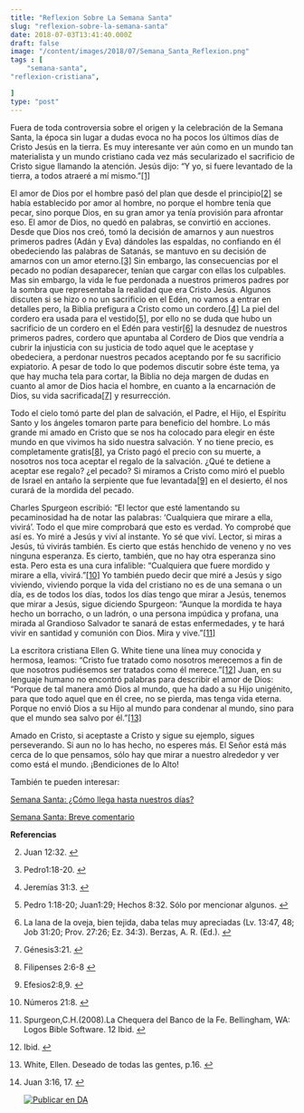 ```yaml
---
title: "Reflexion Sobre La Semana Santa"
slug: "reflexion-sobre-la-semana-santa"
date: 2018-07-03T13:41:40.000Z
draft: false
image: "/content/images/2018/07/Semana_Santa_Reflexion.png"
tags : [
    "semana-santa",
"reflexion-cristiana",

]
type: "post"
---
```


   Fuera de toda controversia sobre el origen y la celebración de la Semana Santa, la época sin lugar a dudas evoca no ha pocos los últimos días de Cristo Jesús en la tierra. Es muy interesante ver aún como en un mundo tan materialista y un mundo cristiano cada vez más secularizado el sacrificio de Cristo sigue llamando la atención. Jesús dijo: “Y yo, si fuere levantado de la tierra, a todos atraeré a mí mismo.”[[1]](#fn1)

 El amor de Dios por el hombre pasó del plan que desde el principio[[2]](#fn2) se había establecido por amor al hombre, no porque el hombre tenía que pecar, sino porque Dios, en su gran amor ya tenía provisión para afrontar eso. El amor de Dios, no quedó en palabras, se convirtió en acciones. Desde que Dios nos creó, tomó la decisión de amarnos y aun nuestros primeros padres (Adán y Eva) dándoles las espaldas, no confiando en él obedeciendo las palabras de Satanás, se mantuvo en su decisión de amarnos con un amor eterno.[[3]](#fn3) Sin embargo, las consecuencias por el pecado no podían desaparecer, tenían que cargar con ellas los culpables. Mas sin embargo, la vida le fue perdonada a nuestros primeros padres por la sombra que representaba la realidad que era Cristo Jesús. Algunos discuten si se hizo o no un sacrificio en el Edén, no vamos a entrar en detalles pero, la Biblia prefigura a Cristo como un cordero.[[4]](#fn4) La piel del cordero era usada para el vestido[[5]](#fn5), por ello no se duda que hubo un sacrificio de un cordero en el Edén para vestir[[6]](#fn6) la desnudez de nuestros primeros padres, cordero que apuntaba al Cordero de Dios que vendría a cubrir la injusticia con su justicia de todo aquel que le aceptase y obedeciera, a perdonar nuestros pecados aceptando por fe su sacrificio expiatorio. A pesar de todo lo que podemos discutir sobre éste tema, ya que hay mucha tela para cortar, la Biblia no deja margen de dudas en cuanto al amor de Dios hacia el hombre, en cuanto a la encarnación de Dios, su vida sacrificada[[7]](#fn7) y resurrección.

 Todo el cielo tomó parte del plan de salvación, el Padre, el Hijo, el Espíritu Santo y los ángeles tomaron parte para beneficio del hombre. Lo más grande mi amado en Cristo que se nos ha colocado para elegir en éste mundo en que vivimos ha sido nuestra salvación. Y no tiene precio, es completamente gratis[[8]](#fn8), ya Cristo pagó el precio con su muerte, a nosotros nos toca aceptar el regalo de la salvación. ¿Qué te detiene a aceptar ese regalo? ¿el pecado? Si miramos a Cristo como miró el pueblo de Israel en antaño la serpiente que fue levantada[[9]](#fn9) en el desierto, él nos curará de la mordida del pecado.

 Charles Spurgeon escribió: “El lector que esté lamentando su pecaminosidad ha de notar las palabras: ‘Cualquiera que mirare a ella, vivirá’. Todo el que mire comprobará que esto es verdad. Yo comprobé que así es. Yo miré a Jesús y viví al instante. Yo sé que viví. Lector, si miras a Jesús, tú vivirás también. Es cierto que estás henchido de veneno y no ves ninguna esperanza. Es cierto, también, que no hay otra esperanza sino esta. Pero esta es una cura infalible: “Cualquiera que fuere mordido y mirare a ella, vivirá.”[[10]](#fn10) Yo también puedo decir que miré a Jesús y sigo viviendo, viviendo porque la vida del cristiano no es de una semana o un día, es de todos los días, todos los días tengo que mirar a Jesús, tenemos que mirar a Jesús, sigue diciendo Spurgeon: “Aunque la mordida te haya hecho un borracho, o un ladrón, o una persona impúdica y profana, una mirada al Grandioso Salvador te sanará de estas enfermedades, y te hará vivir en santidad y comunión con Dios. Mira y vive.”[[11]](#fn11)

 La escritora cristiana Ellen G. White tiene una línea muy conocida y hermosa, leamos: “Cristo fue tratado como nosotros merecemos a fin de que nosotros pudiésemos ser tratados como él merece.”[[12]](#fn12) Juan, en su lenguaje humano no encontró palabras para describir el amor de Dios: “Porque de tal manera amó Dios al mundo, que ha dado a su Hijo unigénito, para que todo aquel que en él cree, no se pierda, mas tenga vida eterna. Porque no envió Dios a su Hijo al mundo para condenar al mundo, sino para que el mundo sea salvo por él.”[[13]](#fn13)

 Amado en Cristo, si aceptaste a Cristo y sigue su ejemplo, sigues perseverando. Si aun no lo has hecho, no esperes más. El Señor está más cerca de lo que pensamos, sólo hay que mirar a nuestro alrededor y ver como está el mundo. ¡Bendiciones de lo Alto!

 También te pueden interesar:

 [Semana Santa: ¿Cómo llega hasta nuestros días?](/semana-santa-como-llega-hasta-nuestros-dias/)

 [Semana Santa: Breve comentario](/semana-santa-breve-comentario/)

 **Referencias**

   
 2. Juan 12:32. [↩︎](#fnref1)

 
 4. Pedro1:18-20. [↩︎](#fnref2)

 
 6. Jeremías 31:3. [↩︎](#fnref3)

 
 8. Pedro 1:18-20; Juan1:29; Hechos 8:32. Sólo por mencionar algunos. [↩︎](#fnref4)

 
 10. La lana de la oveja, bien tejida, daba telas muy apreciadas (Lv. 13:47, 48; Job 31:20; Prov. 27:26; Ez. 34:3). Berzas, A. R. (Ed.). [↩︎](#fnref5)

 
 12. Génesis3:21. [↩︎](#fnref6)

 
 14. Filipenses 2:6-8 [↩︎](#fnref7)

 
 16. Efesios2:8,9. [↩︎](#fnref8)

 
 18. Números 21:8. [↩︎](#fnref9)

 
 20. Spurgeon,C.H.(2008).La Chequera del Banco de la Fe. Bellingham, WA: Logos Bible Software. 12 Ibid. [↩︎](#fnref10)

 
 22. Ibid. [↩︎](#fnref11)

 
 24. White, Ellen. Deseado de todas las gentes, p.16. [↩︎](#fnref12)

 
 26. Juan 3:16, 17. [↩︎](#fnref13)

 
 
     [![Publicar en DA](/content/images/2020/06/Publicar_DA.png)](/quieres-publicar-en-da/) 